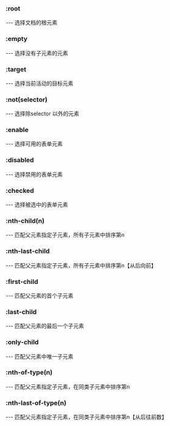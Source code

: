 ### :root 
--- 选择文档的根元素

### :empty
--- 选择没有子元素的元素

### :target
--- 选择当前活动的目标元素

### :not(selector)
--- 选择除selector 以外的元素

### :enable
--- 选择可用的表单元素

### :disabled
--- 选择禁用的表单元素

### :checked
--- 选择被选中的表单元素

### :nth-child(n)
--- 匹配父元素指定子元素，所有子元素中排序第n

### :nth-last-child
--- 匹配父元素指定子元素，所有子元素中排序第n【从后向前】

### :first-child
--- 匹配父元素的首个子元素

### :last-child
--- 匹配父元素的最后一个子元素

### :only-child
--- 匹配父元素中唯一子元素

### :nth-of-type(n)
--- 匹配父元素指定子元素，在同类子元素中排序第n

### :nth-last-of-type(n)
--- 匹配父元素指定子元素，在同类子元素中排序第n【从后往前数】